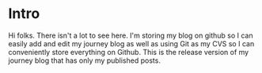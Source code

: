 # Intro
Hi folks.  There isn't a lot to see here.  I'm storing my blog on github so I can easily add and edit my journey blog as well as using Git as my CVS so I can conveniently store everything on Github.  This is the release version of my journey blog that has only my published posts.
<br>
<br>
